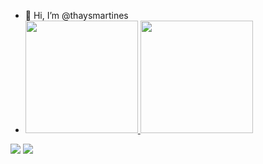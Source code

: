 - 👋 Hi, I’m @thaysmartines
- <div alinhar = "centro">
  <a href="https://github.com/thaysmartines">
  <img height="180em" src="https://github-readme-stats.vercel.app/api?username=thaysmartines&show_icons=true&theme=dark&include_all_commits=true&count_private=true"/>
  <img height="180em" src="https://github-readme-stats.vercel.app/api/top-langs/?username=thaysmartines&layout=compact&langs_count=7&theme=dark"/>
</div>
   <a href="https://www.linkedin.com/in/thays-martines-622161214/" target="_blank"><img src="https://img.shields.io/badge/-LinkedIn-%230077B5?style=for-the-badge&logo=linkedin&logoColor=white" target="_blank"></a>
    <a href="https://www.instagram.com/thaysmartinestm/" target="_blank"><img src="https://www.google.com/url?sa=i&url=https%3A%2F%2Fbr.freepik.com%2Fvetores-gratis%2Finstagram-icone-novo_954290.htm&psig=AOvVaw2MB0lUok2xH33qxjXjjaLN&ust=1705766016919000&source=images&cd=vfe&opi=89978449&ved=0CBIQjRxqFwoTCJDnvt3n6YMDFQAAAAAdAAAAABAD" target="_blank"></a>
  </div>
